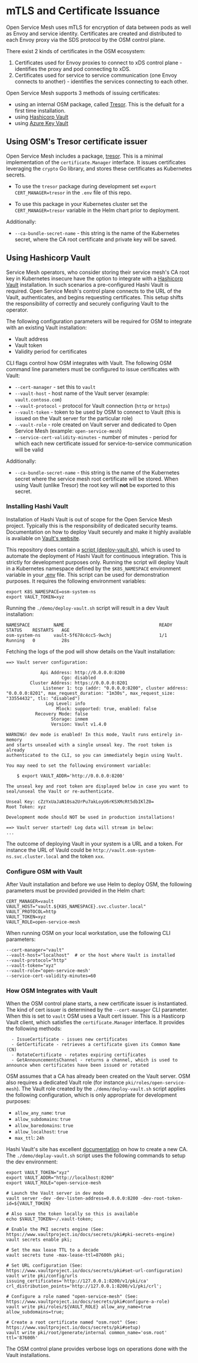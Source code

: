 # mTLS and Certificate Issuance
Open Service Mesh uses mTLS for encryption of data between pods as well as Envoy and service identity. Certificates are created and distributed to each Envoy proxy via the SDS protocol by the OSM control plane.

There exist 2 kinds of certificates in the OSM ecosystem:

1. Certificates used for Envoy proxies to connect to xDS control plane - identifies the proxy and pod connecting to xDS.
2. Certificates used for service to service communication (one Envoy connects to another) - identifies the services connecting to each other.

Open Service Mesh supports 3 methods of issuing certificates:
  - using an internal OSM package, called [Tresor](./pkg/certificate/providers/tresor/). This is the defualt for a first time installation.
  - using [Hashicorp Vault](https://www.vaultproject.io/)
  - using [Azure Key Vault](https://azure.microsoft.com/en-us/services/key-vault/)


## Using OSM's Tresor certificate issuer

Open Service Mesh includes a package, [tresor](./pkg/certificate/providers/tresor/). This is a minimal implementation of the `certificate.Manager` interface. It issues certificates leveraging the `crypto` Go library, and stores these certificates as Kubernetes secrets.

  - To use the `tresor` package during development set `export CERT_MANAGER=tresor` in the `.env` file of this repo.

  - To use this package in your Kubernetes cluster set the `CERT_MANAGER=tresor` variable in the Helm chart prior to deployment.

Additionally:
  - `--ca-bundle-secret-name` - this string is the name of the Kubernetes secret, where the CA root certificate and private key will be saved.


## Using Hashicorp Vault

Service Mesh operators, who consider storing their service mesh's CA root key in Kubernetes insecure have the option to integrate with a [Hashicorp Vault](https://www.vaultproject.io/) installation. In such scenarios a pre-configured Hashi Vault is required. Open Service Mesh's control plane connects to the URL of the Vault, authenticates, and begins requesting certificates. This setup shifts the responsibility of correctly and securely configuring Vault to the operator.

The following configuration parameters will be required for OSM to integrate with an existing Vault installation:
  - Vault address
  - Vault token
  - Validity period for certificates

CLI flags control how OSM integrates with Vault. The following OSM command line parameters must be configured to issue certificates with Vault:
  - `--cert-manager` - set this to `vault`
  - `--vault-host` - host name of the Vault server (example: `vault.contoso.com`)
  - `--vault-protocol` - protocol for Vault connection (`http` or `https`)
  - `--vault-token` - token to be used by OSM to connect to Vault (this is issued on the Vault server for the particular role)
  - `--vault-role` - role created on Vault server and dedicated to Open Service Mesh (example: `open-service-mesh`)
  - `--service-cert-validity-minutes` - number of minutes - period for which each new certificate issued for service-to-service communication will be valid

Additionally:
  - `--ca-bundle-secret-name` - this string is the name of the Kubernetes secret where the service mesh root certificate will be stored. When using Vault (unlike Tresor) the root key will **not** be exported to this secret.


### Installing Hashi Vault

Installation of Hashi Vault is out of scope for the Open Service Mesh project. Typically this is the responsibility of dedicated security teams. Documentation on how to deploy Vault securely and make it highly available is available on [Vault's website](https://learn.hashicorp.com/vault/getting-started/install).

This repository does contain a [script (deploy-vault.sh)](./demo/deploy-vault.sh), which is used to automate the deployment of Hashi Vault for continuous integration. This is strictly for development purposes only. Running the script will deploy Vault in a Kubernetes namespace defined by the `$K8S_NAMESPACE` environment variable in your [.env](./.env.example) file. This script can be used for demonstration purposes. It requires the following environment variables:
```
export K8S_NAMESPACE=osm-system-ns
export VAULT_TOKEN=xyz
```

Running the `./demo/deploy-vault.sh` script will result in a dev Vault installation:
```
NAMESPACE         NAME                                    READY   STATUS    RESTARTS   AGE
osm-system-ns     vault-5f678c4cc5-9wchj                  1/1     Running   0          28s
```

Fetching the logs of the pod will show details on the Vault installation:
```
==> Vault server configuration:

             Api Address: http://0.0.0.0:8200
                     Cgo: disabled
         Cluster Address: https://0.0.0.0:8201
              Listener 1: tcp (addr: "0.0.0.0:8200", cluster address: "0.0.0.0:8201", max_request_duration: "1m30s", max_request_size: "33554432", tls: "disabled")
               Log Level: info
                   Mlock: supported: true, enabled: false
           Recovery Mode: false
                 Storage: inmem
                 Version: Vault v1.4.0

WARNING! dev mode is enabled! In this mode, Vault runs entirely in-memory
and starts unsealed with a single unseal key. The root token is already
authenticated to the CLI, so you can immediately begin using Vault.

You may need to set the following environment variable:

    $ export VAULT_ADDR='http://0.0.0.0:8200'

The unseal key and root token are displayed below in case you want to
seal/unseal the Vault or re-authenticate.

Unseal Key: cZzYxUaJaN10sa2UrPu7akLoyU6rKSXMcRt5dbIKlZ0=
Root Token: xyz

Development mode should NOT be used in production installations!

==> Vault server started! Log data will stream in below:
...
```

The outcome of deploying Vault in your system is a URL and a token. For instance the URL of Vauld could be `http://vault.osm-system-ns.svc.cluster.local` and the token `xxx`.

### Configure OSM with Vault

After Vault installation and before we use Helm to deploy OSM, the following parameters must be provided provided in the Helm chart:
```
CERT_MANAGER=vault
VAULT_HOST="vault.${K8S_NAMESPACE}.svc.cluster.local"
VAULT_PROTOCOL=http
VAULT_TOKEN=xyz
VAULT_ROLE=open-service-mesh
```

When running OSM on your local workstation, use the following CLI parameters:
```
--cert-manager="vault"
--vault-host="localhost"  # or the host where Vault is installed
--vault-protocol="http"
--vault-token="xyz"
--vault-role="open-service-mesh'
--service-cert-validity-minutes=60
```

### How OSM Integrates with Vault

When the OSM control plane starts, a new certificate issuer is instantiated.
The kind of cert issuer is determined by the `--cert-manager` CLI parameter.
When this is set to `vault` OSM uses a Vault cert issuer.
This is a Hasticorp Vault client, which satisfies the `certificate.Manager`
interface. It provides the following methods:
```
  - IssueCertificate - issues new certificates
  - GetCertificate - retrieves a certificate given its Common Name (CN)
  - RotateCertificate - rotates expiring certificates
  - GetAnnouncementsChannel - returns a channel, which is used to announce when certificates have been issued or rotated
```

OSM assumes that a CA has already been created on the Vault server.
OSM also requires a dedicated Vault role (for instance `pki/roles/open-service-mesh`).
The Vault role created by the `./demo/deploy-vault.sh` script applies the following configuration, which is only appropriate for development purposes:

  - `allow_any_name`: `true`
  - `allow_subdomains`: `true`
  - `allow_baredomains`: `true`
  - `allow_localhost`: `true`
  - `max_ttl`: `24h`


Hashi Vault's site has excellent [documentation](https://learn.hashicorp.com/vault/secrets-management/sm-pki-engine)
on how to create a new CA. The `./demo/deplay-vault.sh` script uses the
following commands to setup the dev environment:

    export VAULT_TOKEN="xyz"
    export VAULT_ADDR="http://localhost:8200"
    export VAULT_ROLE="open-service-mesh

    # Launch the Vault server in dev mode
    vault server -dev -dev-listen-address=0.0.0.0:8200 -dev-root-token-id=${VAULT_TOKEN}

    # Also save the token locally so this is available
    echo $VAULT_TOKEN>~/.vault-token;

    # Enable the PKI secrets engine (See: https://www.vaultproject.io/docs/secrets/pki#pki-secrets-engine)
    vault secrets enable pki;

    # Set the max lease TTL to a decade
    vault secrets tune -max-lease-ttl=87600h pki;

    # Set URL configuration (See: https://www.vaultproject.io/docs/secrets/pki#set-url-configuration)
    vault write pki/config/urls issuing_certificates='http://127.0.0.1:8200/v1/pki/ca' crl_distribution_points='http://127.0.0.1:8200/v1/pki/crl';

    # Configure a role named "open-service-mesh" (See: https://www.vaultproject.io/docs/secrets/pki#configure-a-role)
    vault write pki/roles/${VAULT_ROLE} allow_any_name=true allow_subdomains=true;

    # Create a root certificate named "osm.root" (See: https://www.vaultproject.io/docs/secrets/pki#setup)
    vault write pki/root/generate/internal common_name='osm.root' ttl='87600h'


The OSM control plane provides verbose logs on operations done with the Vault installations.
